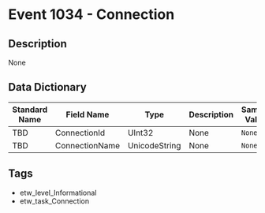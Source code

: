 # Event 1034 - Connection

## Description
None

## Data Dictionary
|Standard Name|Field Name|Type|Description|Sample Value|
|---|---|---|---|---|
|TBD|ConnectionId|UInt32|None|`None`|
|TBD|ConnectionName|UnicodeString|None|`None`|

## Tags
* etw_level_Informational
* etw_task_Connection
